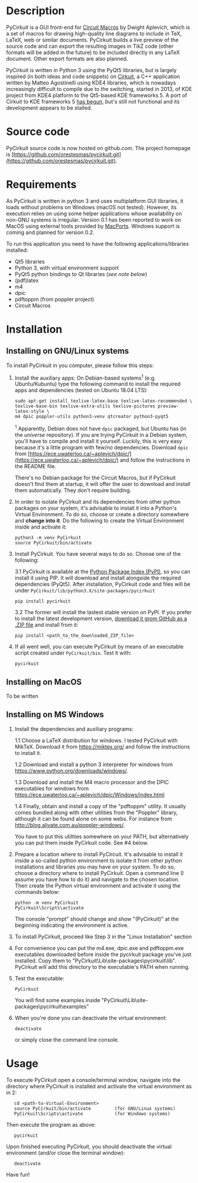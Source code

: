 # Description #

PyCirkuit is a GUI front-end for [Circuit Macros] by Dwight Aplevich, which is a set of macros for drawing high-quality line diagrams to include in TeX, LaTeX, web or similar documents. PyCirkuit builds a live preview of the source code and can export the resulting images in TikZ code (other formats will be added in the future) to be included directly in any LaTeX document. Other export formats are also planned.

PyCirkuit is written in Python 3 using the PyQt5 libraries, but is largely inspired (in both ideas and code snippets) on [Cirkuit], a C++ application written by Matteo Agostinelli using KDE4 libraries, which is nowadays increasingly difficult to compile due to the switching, started in 2013, of KDE project from KDE4 platform to the Qt5-based KDE frameworks 5. A port of Cirkuit to KDE frameworks 5 [has begun], but's still not functional and its development appears to be stalled.

[Circuit Macros]: <https://ece.uwaterloo.ca/~aplevich/Circuit_macros/>
(M4 Macros for diagram and circuit drawing)

[Cirkuit]: <https://wwwu.uni-klu.ac.at/magostin/cirkuit.html>
(Cirkuit)

[has begun]: <https://cgit.kde.org/cirkuit.git/>


# Source code #

PyCirkuit source code is now hosted on github.com. The project homepage is [https://github.com/orestesmas/pycirkuit.git](https://github.com/orestesmas/pycirkuit.git).


# Requirements #

As PyCirkuit is written in python 3 and uses multiplatform GUI libraries, it loads without problems on Windows (macOS not tested). However, its execution relies on using some helper applications whose availability on non-GNU systems is irregular. Version 0.1 has been reported to work on MacOS using external tools provided by [MacPorts](https://www.macports.org/). Windows support is coming and planned for version 0.2.

To run this application you need to have the following applications/libraries installed:

  * Qt5 libraries
  * Python 3, with virtual environment support
  * PyQt5 python bindings to Qt libraries (*see note below*)
  * (pdf)latex
  * m4
  * dpic
  * pdftoppm (from poppler project)
  * Circuit Macros


# Installation #
## Installing on GNU/Linux systems ##

To install PyCirkuit in you computer, please follow this steps:

  1. Install the auxiliary apps: On Debian-based systems<sup>1</sup> (e.g. Ubuntu/Kubuntu)
  type the following command to install the required apps and dependencies (tested on Ubuntu
  18.04 LTS): 

         sudo apt-get install texlive-latex-base texlive-latex-recommended \
         texlive-base-bin texlive-extra-utils texlive-pictures preview-latex-style \
         m4 dpic poppler-utils python3-venv qtcreator python3-pyqt5

     <sup>1</sup> Apparently, Debian does not have ```dpic``` packaged, but Ubuntu has (in
     the *universe* repository). If you are trying PyCirkuit in a Debian system, you'll
     have to compile and install it yourself. Luckily, this is very easy because it's a
     little program with few/no dependencies. Download ```dpic``` from
     [https://ece.uwaterloo.ca/~aplevich/dpic/](https://ece.uwaterloo.ca/~aplevich/dpic/)
     and follow the instructions in the README file.

     There's no Debian package for the Circuit Macros, but if PyCirkuit doesn't find them at
     startup, it will offer the user to download and install them automatically. They don't
     require building.

  2. In order to isolate PyCirkuit and its dependencies from other python packages on your system, it's advisable to install it into a Python's Virtual Environment. To do so, choose or create a directory somewhere and __change into it__. Do the following to create the Virtual Environment inside and activate it:

         python3 -m venv PyCirkuit
         source PyCirkuit/bin/activate

  3. Install PyCirkuit. You have several ways to do so. Choose one of the following:
  
     3.1 PyCirkuit is available at the [Python Package Index (PyPI)](https://pypi.org/), so you can install it using PIP. It will download and install alongside the required dependencies (PyQt5). After installation, PyCirkuit code and files will be under
  ```PyCirkuit/lib/python3.X/site-packages/pycirkuit```

         pip install pycirkuit

     3.2 The former will install the lastest stable version on PyPI. If you prefer to install the latest development version, [download it grom GitHub as a .ZIP file](https://github.com/orestesmas/pycirkuit/archive/master.zip) and install from it:
     
         pip install <path_to_the_downloaded_ZIP_file>

  4. If all went well, you can execute PyCirkuit by means of an executable script created under ```PyCirkuit/bin```. Test it with:

         pycirkuit

## Installing on MacOS ##
To be written

## Installing on MS Windows ##
  1. Install the dependencies and auxiliary programs:

     1.1 Choose a LaTeX distribution for windows. I tested PyCirkuit with MikTeX. Download it from https://miktex.org/ and follow the instructions to install it.

     1.2 Download and install a python 3 interpreter for windows from https://www.python.org/downloads/windows/.

     1.3 Download and install the M4 macro processor and the DPIC executables for windows from https://ece.uwaterloo.ca/~aplevich/dpic/Windows/index.html

     1.4 Finally, obtain and install a copy of the "pdftoppm" utility. It usually comes bundled along with other utilities from the "Poppler" library, although it can be found alone on some webs. For instance from http://blog.alivate.com.au/poppler-windows/.

     You have to put this utilities somewhere on your PATH, but alternatively you can put them inside PyCirkuit code. See #4 below.

  2. Prepare a location where to install PyCircuit. It's advisable to install it inside a so-called python environment to isolate it from other python installations and libraries you may have on your system. To do so, choose a directory where to install PyCirkuit. Open a command line (I assume you have how to do it) and navigate to the chosen location. Then create the Python virtual environment and activate it using the commands below:

         python -m venv PyCirkuit
         PyCirkuit\Scripts\activate

        The console "prompt" should change and show "(PyCirkuit)" at the beginning indicating the environment is active.

  3. To install PyCirkuit, proceed like Step 3 in the "Linux Installation" section
     
  4. For convenience you can put the m4.exe, dpic.exe and pdftoppm.exe executables downloaded before inside the pycirkuit package you've just installed. Copy them to "PyCirkuit\Lib\site-packages\pycirkuit\lib\". PyCirkuit will add this directory to the executable's PATH when running.

  5. Test the executable:

         PyCirkuit

     You will find some examples inside "PyCirkuit\Lib\site-packages\pycirkuit\examples\"

  6. When you're done you can deactivate the virtual environment:

         deactivate

     or simply close the command line console.




# Usage #

To execute PyCirkuit open a console/terminal window, navigate into the directory where PyCirkuit is installed and activate the virtual environment as in 2:

```shell
   cd <path-to-Virtual-Environment>
   source PyCirkuit/bin/activate         (for GNU/Linux systems)
   PyCirkuit\Scripts\activate            (for Windows systems)
```

Then execute the program as above:

```shell
   pycirkuit
```

Upon finished executing PyCirkuit, you should deactivate the virtual environment (and/or close the terminal window):

```shell
   deactivate
```

Have fun!

